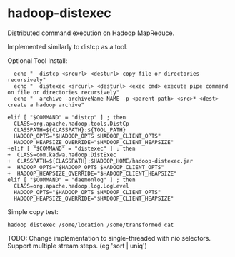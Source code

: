hadoop-distexec
===============

Distributed command execution on Hadoop MapReduce.

Implemented similarly to distcp as a tool.

Optional Tool Install:
```
  echo "  distcp <srcurl> <desturl> copy file or directories recursively"
  echo "  distexec <srcurl> <desturl> <exec cmd> execute pipe command on file or directories recursively"
  echo "  archive -archiveName NAME -p <parent path> <src>* <dest> create a hadoop archive"
```
```
elif [ "$COMMAND" = "distcp" ] ; then
  CLASS=org.apache.hadoop.tools.DistCp
  CLASSPATH=${CLASSPATH}:${TOOL_PATH}
  HADOOP_OPTS="$HADOOP_OPTS $HADOOP_CLIENT_OPTS"
  HADOOP_HEAPSIZE_OVERRIDE="$HADOOP_CLIENT_HEAPSIZE"
+elif [ "$COMMAND" = "distexec" ] ; then
+  CLASS=com.kadwa.hadoop.DistExec
+  CLASSPATH=${CLASSPATH}:$HADOOP_HOME/hadoop-distexec.jar
+  HADOOP_OPTS="$HADOOP_OPTS $HADOOP_CLIENT_OPTS"
+  HADOOP_HEAPSIZE_OVERRIDE="$HADOOP_CLIENT_HEAPSIZE"
elif [ "$COMMAND" = "daemonlog" ] ; then
  CLASS=org.apache.hadoop.log.LogLevel
  HADOOP_OPTS="$HADOOP_OPTS $HADOOP_CLIENT_OPTS"
  HADOOP_HEAPSIZE_OVERRIDE="$HADOOP_CLIENT_HEAPSIZE"
```

Simple copy test:
```
hadoop distexec /some/location /some/transformed cat
```

TODO:
Change implementation to single-threaded with nio selectors.
Support multiple stream steps. (eg 'sort | uniq')
